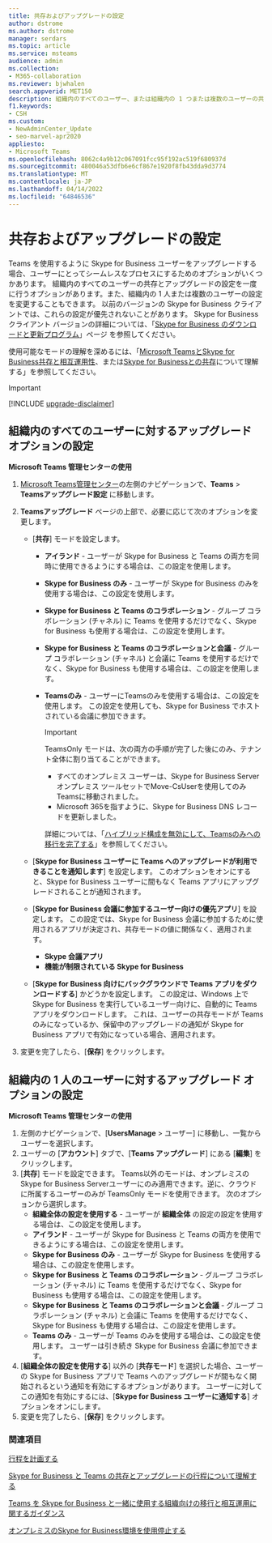 ```yaml
---
title: 共存およびアップグレードの設定
author: dstrome
ms.author: dstrome
manager: serdars
ms.topic: article
ms.service: msteams
audience: admin
ms.collection:
- M365-collaboration
ms.reviewer: bjwhalen
search.appverid: MET150
description: 組織内のすべてのユーザー、または組織内の 1 つまたは複数のユーザーの共存とアップグレードの設定を一度に設定する方法について説明します。
f1.keywords:
- CSH
ms.custom:
- NewAdminCenter_Update
- seo-marvel-apr2020
appliesto:
- Microsoft Teams
ms.openlocfilehash: 8062c4a9b12c067091fcc95f192ac519f680937d
ms.sourcegitcommit: 480046a53dfb6e6cf867e1920f8fb43dda9d3774
ms.translationtype: MT
ms.contentlocale: ja-JP
ms.lasthandoff: 04/14/2022
ms.locfileid: "64846536"
---
```

# <a name="set-your-coexistence-and-upgrade-settings"></a>共存およびアップグレードの設定


Teams を使用するように Skype for Business ユーザーをアップグレードする場合、ユーザーにとってシームレスなプロセスにするためのオプションがいくつかあります。 組織内のすべてのユーザーの共存とアップグレードの設定を一度に行うオプションがあります。また、組織内の 1 人または複数のユーザーの設定を変更することもできます。 以前のバージョンの Skype for Business クライアントでは、これらの設定が優先されないことがあります。 Skype for Business クライアント バージョンの詳細については、「[Skype for Business のダウンロードと更新プログラム](/skypeforbusiness/software-updates)」ページ を参照してください。 

使用可能なモードの理解を深めるには、「[Microsoft TeamsとSkype for Business共存と相互運用性](teams-and-skypeforbusiness-coexistence-and-interoperability.md)、または[Skype for Businessとの共存](coexistence-chat-calls-presence.md)について理解する」を参照してください。  

> [!IMPORTANT]
> [!INCLUDE [upgrade-disclaimer](includes/upgrade-disclaimer.md)]


## <a name="set-upgrade-options-for-all-users-in-your-organization"></a>組織内のすべてのユーザーに対するアップグレード オプションの設定

 **Microsoft Teams 管理センターの使用**

1. [Microsoft Teams管理センター](https://admin.teams.microsoft.com/)の左側のナビゲーションで、**Teams** >  **Teamsアップグレード設定** に移動します。 

2. **Teamsアップグレード** ページの上部で、必要に応じて次のオプションを変更します。

    - [**共存**] モードを設定します。
        - **アイランド** - ユーザーが Skype for Business と Teams の両方を同時に使用できるようにする場合は、この設定を使用します。
        - **Skype for Business のみ** - ユーザーが Skype for Business のみを使用する場合は、この設定を使用します。
        - **Skype for Business と Teams のコラボレーション** - グループ コラボレーション (チャネル) に Teams を使用するだけでなく、Skype for Business も使用する場合は、この設定を使用します。
        - **Skype for Business と Teams のコラボレーションと会議** - グループ コラボレーション (チャネル) と会議に Teams を使用するだけでなく、Skype for Business も使用する場合は、この設定を使用します。
        - **Teamsのみ** - ユーザーにTeamsのみを使用する場合は、この設定を使用します。 この設定を使用しても、Skype for Business でホストされている会議に参加できます。

          > [!IMPORTANT]
          > TeamsOnly モードは、次の両方の手順が完了した後にのみ、テナント全体に割り当てることができます。
          >  - すべてのオンプレミス ユーザーは、Skype for Business Serverオンプレミス ツールセットでMove-CsUserを使用してのみTeamsに移動されました。
          >  - Microsoft 365を指すように、Skype for Business DNS レコードを更新しました。 
          >
          > 詳細については、「[ハイブリッド構成を無効にして、Teamsのみへの移行を完了する](/skypeforbusiness/hybrid/cloud-consolidation-disabling-hybrid)」を参照してください。
        
    - [**Skype for Business ユーザーに Teams へのアップグレードが利用できることを通知します**] を設定します。 このオプションをオンにすると、Skype for Business ユーザーに間もなく Teams アプリにアップグレードされることが通知されます。

    - [**Skype for Business 会議に参加するユーザー向けの優先アプリ**] を設定します。 この設定では、Skype for Business 会議に参加するために使用されるアプリが決定され、共存モードの値に関係なく、適用されます。
      - **Skype 会議アプリ**
      - **機能が制限されている Skype for Business**

    - [**Skype for Business 向けにバックグラウンドで Teams アプリをダウンロードする**] かどうかを設定します。 この設定は、Windows 上で Skype for Business を実行しているユーザー向けに、自動的に Teams アプリをダウンロードします。 これは、ユーザーの共存モードが Teams のみになっているか、保留中のアップグレードの通知が Skype for Business アプリで有効になっている場合、適用されます。

3. 変更を完了したら、[**保存**] をクリックします。

## <a name="set-upgrade-options-for-a-single-user-in-your-organization"></a>組織内の 1 人のユーザーに対するアップグレード オプションの設定

 **Microsoft Teams 管理センターの使用**

1. 左側のナビゲーションで、[**UsersManage** >  ユーザー] に移動し、一覧からユーザーを選択します。 
2. ユーザーの [**アカウント**] タブで、[**Teams アップグレード**] にある [**編集**] をクリックします。
3. [**共存**] モードを設定できます。 Teams以外のモードは、オンプレミスのSkype for Business Serverユーザーにのみ適用できます。逆に、クラウドに所属するユーザーのみが TeamsOnly モードを使用できます。  次のオプションから選択します。
     - **組織全体の設定を使用する** - ユーザーが **組織全体** の設定の設定を使用する場合は、この設定を使用します。 
     - **アイランド** - ユーザーが Skype for Business と Teams の両方を使用できるようにする場合は、この設定を使用します。 
     - **Skype for Business のみ** - ユーザーが Skype for Business を使用する場合は、この設定を使用します。
     - **Skype for Business と Teams のコラボレーション** - グループ コラボレーション (チャネル) に Teams を使用するだけでなく、Skype for Business も使用する場合は、この設定を使用します。
      - **Skype for Business と Teams のコラボレーションと会議** - グループ コラボレーション (チャネル) と会議に Teams を使用するだけでなく、Skype for Business も使用する場合は、この設定を使用します。
     - **Teams のみ** - ユーザーが Teams のみを使用する場合は、この設定を使用します。 ユーザーは引き続き Skype for Business 会議に参加できます。
4. [**組織全体の設定を使用する**] 以外の [**共存モード**] を選択した場合、ユーザーの Skype for Business アプリで Teams へのアップグレードが間もなく開始されるという通知を有効にするオプションがあります。 ユーザーに対してこの通知を有効にするには、[**Skype for Business ユーザーに通知する**] オプションをオンにします。
5. 変更を完了したら、[**保存**] をクリックします。

### <a name="related-topics"></a>関連項目
[行程を計画する](upgrade-plan-journey.md)

[Skype for Business と Teams の共存とアップグレードの行程について理解する](upgrade-and-coexistence-of-skypeforbusiness-and-teams.md)

[Teams を Skype for Business と一緒に使用する組織向けの移行と相互運用に関するガイダンス](migration-interop-guidance-for-teams-with-skype.md)

[オンプレミスのSkype for Business環境を使用停止する](/skypeforbusiness/hybrid/decommission-on-prem-overview)
